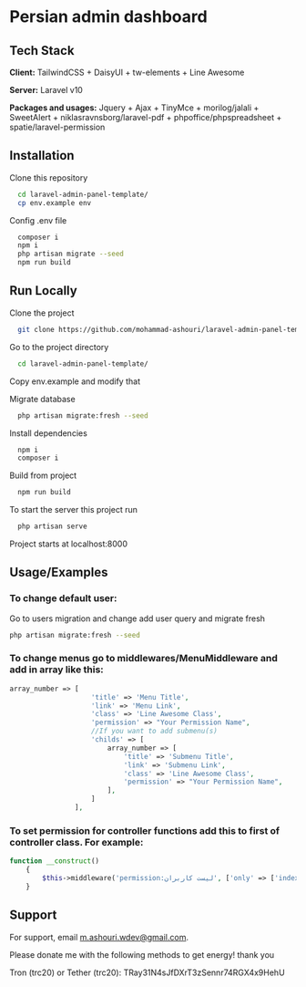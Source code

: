 
# Persian admin dashboard

## Tech Stack

**Client:** TailwindCSS + DaisyUI + tw-elements + Line Awesome

**Server:** Laravel v10

**Packages and usages:** Jquery + Ajax + TinyMce + morilog/jalali + SweetAlert + niklasravnsborg/laravel-pdf + phpoffice/phpspreadsheet + spatie/laravel-permission

## Installation

Clone this repository

```bash
  cd laravel-admin-panel-template/
  cp env.example env
```

Config .env file


```bash
  composer i
  npm i
  php artisan migrate --seed
  npm run build
```


## Run Locally

Clone the project

```bash
  git clone https://github.com/mohammad-ashouri/laravel-admin-panel-template
```

Go to the project directory

```bash
  cd laravel-admin-panel-template/
```

Copy env.example and modify that

Migrate database

```bash
  php artisan migrate:fresh --seed
```

Install dependencies

```bash
  npm i
  composer i
```

Build from project

```bash
  npm run build
```

To start the server this project run

```bash
  php artisan serve
```

Project starts at localhost:8000
## Usage/Examples

### To change default user:
Go to users migration and change add user query and migrate fresh

```bash
php artisan migrate:fresh --seed
```

### To change menus go to middlewares/MenuMiddleware and add in array like this:
```php
array_number => [
                    'title' => 'Menu Title',
                    'link' => 'Menu Link',
                    'class' => 'Line Awesome Class',
                    'permission' => "Your Permission Name",
                    //If you want to add submenu(s)
                    'childs' => [
                        array_number => [
                            'title' => 'Submenu Title',
                            'link' => 'Submenu Link',
                            'class' => 'Line Awesome Class',
                            'permission' => "Your Permission Name",
                        ],
                    ]
                ],

```

### To set permission for controller functions add this to first of controller class. For example:
```php
function __construct()
    {
        $this->middleware('permission:لیست کاربران', ['only' => ['index']]);
    }
```


## Support

For support, email m.ashouri.wdev@gmail.com.

Please donate me with the following methods to get energy! thank you

Tron (trc20) or Tether (trc20):  TRay31N4sJfDXrT3zSennr74RGX4x9HehU
